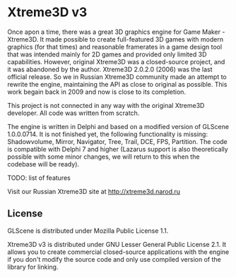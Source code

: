 Xtreme3D v3
===========
Once apon a time, there was a great 3D graphics engine for Game Maker - Xtreme3D. It made possible to create full-featured 3D games with modern graphics (for that times) and reasonable framerates in a game design tool that was intended mainly for 2D games and provided only limited 3D capabilities. However, original Xtreme3D was a closed-source project, and it was abandoned by the author. Xtreme3D 2.0.2.0 (2006) was the last official release. So we in Russian Xtreme3D community made an attempt to rewrite the engine, maintaining the API as close to original as possible. This work begain back in 2009 and now is close to its completion.

This project is not connected in any way with the original Xtreme3D developer. All code was written from scratch.

The engine is written in Delphi and based on a modified version of GLScene 1.0.0.0714. It is not finished yet, the following functionality is missing: Shadowvolume, Mirror, Navigator, Tree, Trail, DCE, FPS, Partition. The code is compatible with Delphi 7 and higher (Lazarus support is  also theoretically possible with some minor changes, we will return to this when the codebase will be ready).

TODO: list of features

Visit our Russian Xtreme3D site at http://xtreme3d.narod.ru

License
-------
GLScene is distributed under Mozilla Public License 1.1. 

Xtreme3D v3 is distributed under GNU Lesser General Public License 2.1. It allows you to create commercial closed-source applications with the engine if you  don't modify the source code and only use compiled version of the library for linking.
